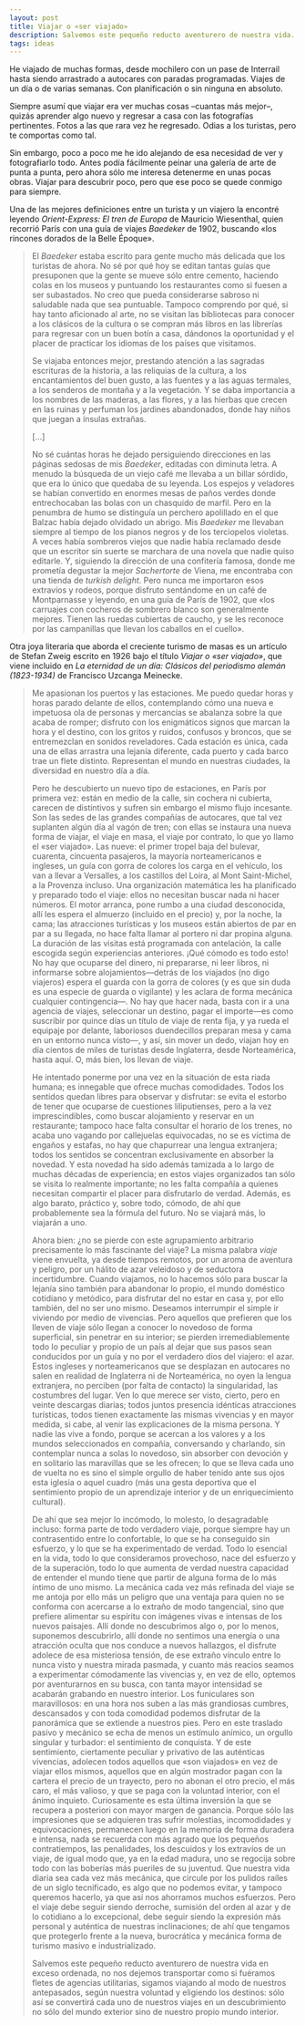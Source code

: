 ```yaml
---
layout: post
title: Viajar o «ser viajado»
description: Salvemos este pequeño reducto aventurero de nuestra vida.
tags: ideas
---
```


He viajado de muchas formas, desde mochilero con un pase de Interrail
hasta siendo arrastrado a autocares con paradas programadas. Viajes de un día
o de varias semanas. Con planificación o sin ninguna en absoluto.

Siempre asumí que viajar era ver muchas cosas –cuantas más mejor–, quizás
aprender algo nuevo y regresar a casa con las fotografías pertinentes. Fotos a
las que rara vez he regresado. Odias a los turistas, pero te comportas como tal.

Sin embargo, poco a poco me he ido alejando de esa necesidad de ver y
fotografiarlo todo. Antes podía fácilmente peinar una galería de arte de punta
a punta, pero ahora sólo me interesa detenerme en unas pocas obras. Viajar para
descubrir poco, pero que ese poco se quede conmigo para siempre.

Una de las mejores definiciones entre un turista y un viajero la encontré
leyendo *Orient-Express: El tren de Europa* de Mauricio Wiesenthal, quien
recorrió París con una guía de viajes *Baedeker* de 1902, buscando «los
rincones dorados de la Belle Époque».

> El *Baedeker* estaba escrito para gente mucho más delicada que los turistas de
> ahora. No sé por qué hoy se editan tantas guías que presuponen que la gente
> se mueve sólo entre cemento, haciendo colas en los museos y puntuando los
> restaurantes como si fuesen a ser subastados. No creo que pueda considerarse
> sabroso ni saludable nada que sea puntuable. Tampoco comprendo por qué, si
> hay tanto aficionado al arte, no se visitan las bibliotecas para conocer a
> los clásicos de la cultura o se compran más libros en las librerías para
> regresar con un buen botín a casa, dándonos la oportunidad y el placer de
> practicar los idiomas de los países que visitamos.
>
> Se viajaba entonces mejor, prestando atención a las sagradas escrituras de la
> historia, a las reliquias de la cultura, a los encantamientos del buen gusto,
> a las fuentes y a las aguas termales, a los senderos de montaña y a la
> vegetación. Y se daba importancia a los nombres de las maderas, a las flores,
> y a las hierbas que crecen en las ruinas y perfuman los jardines abandonados,
> donde hay niños que juegan a ínsulas extrañas.
>
> [...]
>
> No sé cuántas horas he dejado persiguiendo direcciones en las páginas sedosas
> de mis *Baedeker*, editadas con diminuta letra. A menudo la búsqueda de un
> viejo café me llevaba a un billar sórdido, que era lo único que quedaba de su
> leyenda. Los espejos y veladores se habían convertido en enormes mesas de
> paños verdes donde entrechocaban las bolas con un chasquido de marfil. Pero
> en la penumbra de humo se distinguía un perchero apolillado en el que Balzac
> había dejado olvidado un abrigo. Mis *Baedeker* me llevaban siempre al tiempo
> de los pianos negros y de los terciopelos violetas. A veces había sombreros
> viejos que nadie había reclamado desde que un escritor sin suerte se marchara
> de una novela que nadie quiso editarle. Y, siguiendo la dirección de una
> confitería famosa, donde me prometía degustar la mejor *Sachertorte* de Viena,
> me encontraba con una tienda de *turkish delight*. Pero nunca me importaron
> esos extravíos y rodeos, porque disfruto sentándome en un café de
> Montparnasse y leyendo, en una guía de París de 1902, que «los carruajes con
> cocheros de sombrero blanco son generalmente mejores. Tienen las ruedas
> cubiertas de caucho, y se les reconoce por las campanillas que llevan los
> caballos en el cuello».

Otra joya literaria que aborda el creciente turismo de masas es un artículo de
Stefan Zweig escrito en 1926 bajo el título *Viajar o «ser viajado»*, que viene
incluido en *La eternidad de un día: Clásicos del periodismo alemán (1823-1934)*
de Francisco Uzcanga Meinecke.

> Me apasionan los puertos y las estaciones. Me puedo quedar horas y horas parado
> delante de ellos, contemplando cómo una nueva e impetuosa ola de personas y
> mercancías se abalanza sobre la que acaba de romper; disfruto con los
> enigmáticos signos que marcan la hora y el destino, con los gritos y ruidos,
> confusos y broncos, que se entremezclan en sonidos reveladores. Cada estación
> es única, cada una de ellas arrastra una lejanía diferente, cada puerto y cada
> barco trae un flete distinto. Representan el mundo en nuestras ciudades, la
> diversidad en nuestro día a día.
>
> Pero he descubierto un nuevo tipo de estaciones, en París por primera vez:
> están en medio de la calle, sin cochera ni cubierta, carecen de distintivos y
> sufren sin embargo el mismo flujo incesante. Son las sedes de las grandes
> compañías de autocares, que tal vez suplanten algún día al vagón de tren; con
> ellas se instaura una nueva forma de viajar, el viaje en masa, el viaje por
> contrato, lo que yo llamo el «ser viajado». Las nueve: el primer tropel baja
> del bulevar, cuarenta, cincuenta pasajeros, la mayoría norteamericanos e
> ingleses, un guía con gorra de colores los carga en el vehículo, los van a
> llevar a Versalles, a los castillos del Loira, al Mont Saint-Michel, a la
> Provenza incluso. Una organización matemática les ha planificado y preparado
> todo el viaje: ellos no necesitan buscar nada ni hacer números. El motor
> arranca, pone rumbo a una ciudad desconocida, allí les espera el almuerzo
> (incluido en el precio) y, por la noche, la cama; las atracciones turísticas y
> los museos están abiertos de par en par a su llegada, no hace falta llamar al
> portero ni dar propina alguna. La duración de las visitas está programada con
> antelación, la calle escogida según experiencias anteriores. ¡Qué cómodo es
> todo esto! No hay que ocuparse del dinero, ni prepararse, ni leer libros, ni
> informarse sobre alojamientos—detrás de los viajados (no digo viajeros) espera
> el guarda con la gorra de colores (y es que sin duda es una especie de guarda o
> vigilante) y les aclara de forma mecánica cualquier contingencia—. No hay que
> hacer nada, basta con ir a una agencia de viajes, seleccionar un destino, pagar
> el importe—es como suscribir por quince días un título de viaje de renta fija,
> y ya rueda el equipaje por delante, laboriosos duendecillos preparan mesa y
> cama en un entorno nunca visto—, y así, sin mover un dedo, viajan hoy en día
> cientos de miles de turistas desde Inglaterra, desde Norteamérica, hasta aquí.
> O, más bien, los llevan de viaje.
>
> He intentado ponerme por una vez en la situación de esta riada humana; es
> innegable que ofrece muchas comodidades. Todos los sentidos quedan libres para
> observar y disfrutar: se evita el estorbo de tener que ocuparse de cuestiones
> liliputienses, pero a la vez imprescindibles, como buscar alojamiento y
> reservar en un restaurante; tampoco hace falta consultar el horario de los
> trenes, no acaba uno vagando por callejuelas equivocadas, no se es víctima de
> engaños y estafas, no hay que chapurrear una lengua extranjera; todos los
> sentidos se concentran exclusivamente en absorber la novedad. Y esta novedad ha
> sido además tamizada a lo largo de muchas décadas de experiencia; en estos
> viajes organizados tan sólo se visita lo realmente importante; no les falta
> compañía a quienes necesitan compartir el placer para disfrutarlo de verdad.
> Además, es algo barato, práctico y, sobre todo, cómodo, de ahí que
> probablemente sea la fórmula del futuro. No se viajará más, lo viajarán a uno.
>
> Ahora bien: ¿no se pierde con este agrupamiento arbitrario precisamente lo más
> fascinante del viaje? La misma palabra *viaje* viene envuelta, ya desde tiempos
> remotos, por un aroma de aventura y peligro, por un hálito de azar veleidoso y
> de seductora incertidumbre. Cuando viajamos, no lo hacemos sólo para buscar la
> lejanía sino también para abandonar lo propio, el mundo doméstico cotidiano y
> metódico, para disfrutar del no estar en casa y, por ello también, del no ser
> uno mismo. Deseamos interrumpir el simple ir viviendo  por medio de vivencias.
> Pero aquellos que prefieren que los lleven de viaje sólo llegan a conocer lo
> novedoso de forma superficial, sin penetrar en su interior; se pierden
> irremediablemente todo lo peculiar y propio de un país al dejar que sus pasos
> sean conducidos por un guía y no por el verdadero dios del viajero: el azar.
> Estos ingleses y norteamericanos que se desplazan en autocares no salen en
> realidad de Inglaterra ni de Norteamérica, no oyen la lengua extranjera, no
> perciben (por falta de contacto) la singularidad, las costumbres del lugar. Ven
> lo que merece ser visto, cierto, pero en veinte descargas diarias; todos juntos
> presencia idénticas atracciones turísticas, todos tienen exactamente las mismas
> vivencias y en mayor medida, si cabe, al venir las explicaciones de la misma
> persona. Y nadie las vive a fondo, porque se acercan a los valores y a los
> mundos seleccionados en compañía, conversando y charlando, sin contemplar nunca
> a solas lo novedoso, sin absorber con devoción y en solitario las maravillas
> que se les ofrecen; lo que se lleva cada uno de vuelta no es sino el simple
> orgullo de haber tenido ante sus ojos esta iglesia o aquel cuadro (más una
> gesta deportiva que el sentimiento propio de un aprendizaje interior y de un
> enriquecimiento cultural).
>
> De ahí que sea mejor lo incómodo, lo molesto, lo desagradable incluso: forma
> parte de todo verdadero viaje, porque siempre hay un contrasentido entre lo
> confortable, lo que se ha conseguido sin esfuerzo, y lo que se ha
> experimentado de verdad. Todo lo esencial en la vida, todo lo que
> consideramos provechoso, nace del esfuerzo y de la superación, todo lo que
> aumenta de verdad nuestra capacidad de entender el mundo tiene que partir de
> alguna forma de lo más íntimo de uno mismo. La mecánica cada vez más refinada
> del viaje se me antoja por ello más un peligro que una ventaja para quien no
> se conforma con acercarse a lo extraño de modo tangencial, sino que prefiere
> alimentar su espíritu con imágenes vivas e intensas de los nuevos paisajes.
> Allí donde no descubrimos algo o, por lo menos, suponemos descubrirlo, allí
> donde no sentimos una energía o una atracción oculta que nos conduce a nuevos
> hallazgos, el disfrute adolece de esa misteriosa tensión, de ese extraño
> vínculo entre lo nunca visto y nuestra mirada pasmada, y cuanto más reacios
> seamos a experimentar cómodamente las vivencias y, en vez de ello, optemos por
> aventurarnos en su busca, con tanta mayor intensidad se acabarán grabando en
> nuestro interior. Los funiculares son maravillosos: en una hora nos suben a
> las más grandiosas cumbres, descansados y con toda comodidad podemos
> disfrutar de la panorámica que se extiende a nuestros pies. Pero en este
> traslado pasivo y mecánico se echa de menos un estímulo anímico, un orgullo
> singular y turbador: el sentimiento de conquista. Y de este sentimiento,
> ciertamente peculiar y privativo de las auténticas vivencias, adolecen todos
> aquellos que «son viajados» en vez de viajar ellos mismos, aquellos que en
> algún mostrador pagan con la cartera el precio de un trayecto, pero no abonan
> el otro precio, el más caro, el más valioso, y que se paga con la voluntad
> interior, con el ánimo inquieto. Curiosamente es esta última inversión la que
> se recupera a posteriori con mayor margen de ganancia. Porque sólo las
> impresiones que se adquieren tras sufrir molestias, incomodidades y
> equivocaciones, permanecen luego en la memoria de forma duradera e intensa,
> nada se recuerda con más agrado que los pequeños contratiempos, las
> penalidades, los descuidos y los extravíos de un viaje, de igual modo que, ya
> en la edad madura, uno se regocija sobre todo con las boberías más pueriles
> de su juventud. Que nuestra vida diaria sea cada vez más mecánica, que
> circule por los pulidos raíles de un siglo tecnificado, es algo que no
> podemos evitar, y tampoco queremos hacerlo, ya que así nos ahorramos muchos
> esfuerzos. Pero el viaje debe seguir siendo derroche, sumisión del orden al
> azar y de lo cotidiano a lo excepcional, debe seguir siendo la expresión más
> personal y auténtica de nuestras inclinaciones; de ahí que tengamos que
> protegerlo frente a la nueva, burocrática y mecánica forma de turismo masivo
> e industrializado.
>
> Salvemos este pequeño reducto aventurero de nuestra vida en exceso ordenada, no
> nos dejemos transportar como si fuéramos fletes de agencias utilitarias,
> sigamos viajando al modo de nuestros antepasados, según nuestra voluntad y
> eligiendo los destinos: sólo así se convertirá cada uno de nuestros viajes en
> un descubrimiento no sólo del mundo exterior sino de nuestro propio mundo
> interior.
